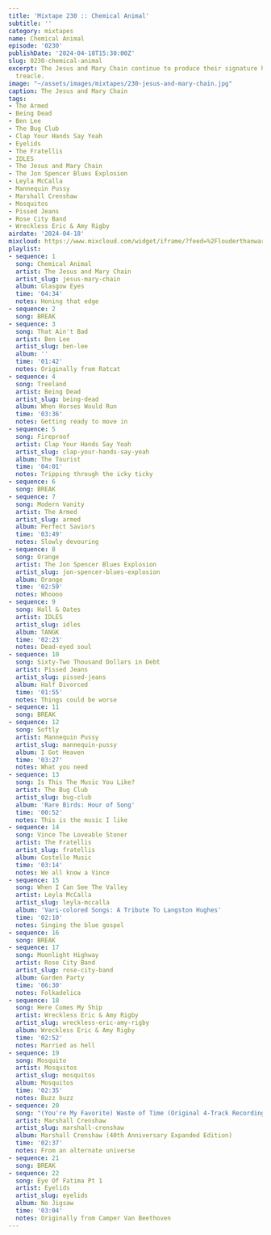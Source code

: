 ```yaml
---
title: 'Mixtape 230 :: Chemical Animal'
subtitle: ''
category: mixtapes
name: Chemical Animal
episode: '0230'
publishDate: '2024-04-18T15:30:00Z'
slug: 0230-chemical-animal
excerpt: The Jesus and Mary Chain continue to produce their signature hydrochloric
  treacle.
image: "~/assets/images/mixtapes/230-jesus-and-mary-chain.jpg"
caption: The Jesus and Mary Chain
tags:
- The Armed
- Being Dead
- Ben Lee
- The Bug Club
- Clap Your Hands Say Yeah
- Eyelids
- The Fratellis
- IDLES
- The Jesus and Mary Chain
- The Jon Spencer Blues Explosion
- Leyla McCalla
- Mannequin Pussy
- Marshall Crenshaw
- Mosquitos
- Pissed Jeans
- Rose City Band
- Wreckless Eric & Amy Rigby
airdate: '2024-04-18'
mixcloud: https://www.mixcloud.com/widget/iframe/?feed=%2Flouderthanwar%2Fthe-mixtape-230-chemical-animal-2024-04-18%2F&hide_artwork=1&hide_cover=1
playlist:
- sequence: 1
  song: Chemical Animal
  artist: The Jesus and Mary Chain
  artist_slug: jesus-mary-chain
  album: Glasgow Eyes
  time: '04:34'
  notes: Honing that edge
- sequence: 2
  song: BREAK
- sequence: 3
  song: That Ain't Bad
  artist: Ben Lee
  artist_slug: ben-lee
  album: ''
  time: '01:42'
  notes: Originally from Ratcat
- sequence: 4
  song: Treeland
  artist: Being Dead
  artist_slug: being-dead
  album: When Horses Would Run
  time: '03:36'
  notes: Getting ready to move in
- sequence: 5
  song: Fireproof
  artist: Clap Your Hands Say Yeah
  artist_slug: clap-your-hands-say-yeah
  album: The Tourist
  time: '04:01'
  notes: Tripping through the icky ticky
- sequence: 6
  song: BREAK
- sequence: 7
  song: Modern Vanity
  artist: The Armed
  artist_slug: armed
  album: Perfect Saviors
  time: '03:49'
  notes: Slowly devouring
- sequence: 8
  song: Orange
  artist: The Jon Spencer Blues Explosion
  artist_slug: jon-spencer-blues-explosion
  album: Orange
  time: '02:59'
  notes: Whoooo
- sequence: 9
  song: Hall & Oates
  artist: IDLES
  artist_slug: idles
  album: TANGK
  time: '02:23'
  notes: Dead-eyed soul
- sequence: 10
  song: Sixty-Two Thousand Dollars in Debt
  artist: Pissed Jeans
  artist_slug: pissed-jeans
  album: Half Divorced
  time: '01:55'
  notes: Things could be worse
- sequence: 11
  song: BREAK
- sequence: 12
  song: Softly
  artist: Mannequin Pussy
  artist_slug: mannequin-pussy
  album: I Got Heaven
  time: '03:27'
  notes: What you need
- sequence: 13
  song: Is This The Music You Like?
  artist: The Bug Club
  artist_slug: bug-club
  album: 'Rare Birds: Hour of Song'
  time: '00:52'
  notes: This is the music I like
- sequence: 14
  song: Vince The Loveable Stoner
  artist: The Fratellis
  artist_slug: fratellis
  album: Costello Music
  time: '03:14'
  notes: We all know a Vince
- sequence: 15
  song: When I Can See The Valley
  artist: Leyla McCalla
  artist_slug: leyla-mccalla
  album: 'Vari-colored Songs: A Tribute To Langston Hughes'
  time: '02:10'
  notes: Singing the blue gospel
- sequence: 16
  song: BREAK
- sequence: 17
  song: Moonlight Highway
  artist: Rose City Band
  artist_slug: rose-city-band
  album: Garden Party
  time: '06:30'
  notes: Folkadelica
- sequence: 18
  song: Here Comes My Ship
  artist: Wreckless Eric & Amy Rigby
  artist_slug: wreckless-eric-amy-rigby
  album: Wreckless Eric & Amy Rigby
  time: '02:52'
  notes: Married as hell
- sequence: 19
  song: Mosquito
  artist: Mosquitos
  artist_slug: mosquitos
  album: Mosquitos
  time: '02:35'
  notes: Buzz buzz
- sequence: 20
  song: "(You're My Favorite) Waste of Time (Original 4-Track Recording)"
  artist: Marshall Crenshaw
  artist_slug: marshall-crenshaw
  album: Marshall Crenshaw (40th Anniversary Expanded Edition)
  time: '02:37'
  notes: From an alternate universe
- sequence: 21
  song: BREAK
- sequence: 22
  song: Eye Of Fatima Pt 1
  artist: Eyelids
  artist_slug: eyelids
  album: No Jigsaw
  time: '03:04'
  notes: Originally from Camper Van Beethoven
---
```


